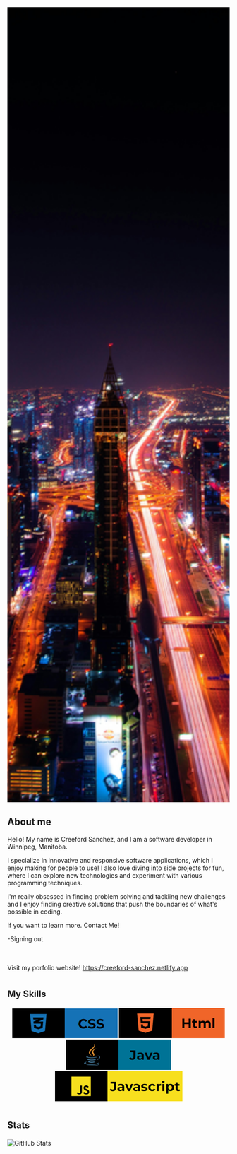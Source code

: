 
<img style="width: 100%; height: 45vh; object-fit: cover;" src="./pexels-pixabay-219692.jpg">
  
  
## About me


Hello! My name is Creeford Sanchez, and I am a software developer in Winnipeg, Manitoba. <br>

I specialize in innovative and responsive software applications, which I enjoy making for people to use! I also love diving into side projects for fun, where I can explore new technologies and experiment with various programming techniques. <br>

I'm really obsessed in finding problem solving and tackling new challenges and I enjoy finding creative solutions that push the boundaries of what's possible in coding. <br>

If you want to learn more. Contact Me!

-Signing out

<br><br>
Visit my porfolio website! https://creeford-sanchez.netlify.app
<h1></h1>

<h3 style= "font-size: 20px;">My Skills</h3>
<p align="center">
<img src="./rm-css.png">
<img src="./rd-html.png">
<img src="./rm-java.png">
<img src="./rm-js.png">
</p>

<h1></h1>

<h3 style= "font-size: 20px;">Stats</h3>
<img style="width: 500px; height: 80px;" src="https://github-readme-stats.vercel.app/api?username=CreefordSanchez&theme=tokyonight&show_icons=true" alt="GitHub Stats">
    



